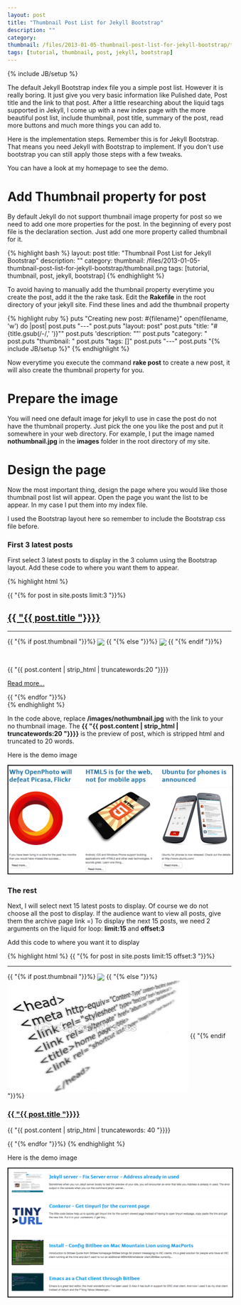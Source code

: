 ```yaml
---
layout: post
title: "Thumbnail Post List for Jekyll Bootstrap"
description: ""
category: 
thumbnail: /files/2013-01-05-thumbnail-post-list-for-jekyll-bootstrap/thumbnail.png
tags: [tutorial, thumbnail, post, jekyll, bootstrap]
---
```

{% include JB/setup %}

The default Jekyll Bootstrap index file you a simple post list. However it is
really boring. It just give you very basic information like Pulished date, Post
title and the link to that post. After a little researching about the liquid
tags supported in Jekyll, I come up with a new index page with the more
beautiful post list, include thumbnail, post title, summary of the post, read
more buttons and much more things you can add to.

Here is the implementation steps. Remember this is for Jekyll Bootstrap. That
means you need Jekyll with Bootstrap to implement. If you don't use bootstrap
you can still apply those steps with a few tweaks.

You can have a look at my homepage to see the demo.

# Add Thumbnail property for post

By default Jekyll do not support thumbnail image property for post so we need to
add one more properties for the post. In the beginning of every post file is the
declaration section. Just add one more property called thumbnail for it.

{% highlight bash %}
layout: post
title: "Thumbnail Post List for Jekyll Bootstrap"
description: ""
category: 
thumbnail: /files/2013-01-05-thumbnail-post-list-for-jekyll-bootstrap/thumbnail.png
tags: [tutorial, thumbnail, post, jekyll, bootstrap]
{% endhighlight %}

To avoid having to manually add the thumbnail property everytime you create the
post, add it the the rake task. Edit the **Rakefile** in the root directory of your
jekyll site. Find these lines and add the thumbnail property

{% highlight ruby %}
puts "Creating new post: #{filename}"
open(filename, 'w') do |post|
  post.puts "---"
  post.puts "layout: post"
  post.puts "title: \"#{title.gsub(/-/,' ')}\""
  post.puts 'description: ""'
  post.puts "category: "
  post.puts "thumbnail: "
  post.puts "tags: []"
  post.puts "---"
  post.puts "{% include JB/setup %}"
{% endhighlight %}

Now everytime you execute the command **rake post** to create a new post, it
will also create the thumbnail property for you.

# Prepare the image

You will need one default image for jekyll to use in case the post do not have
the thumbnail property. Just pick the one you like the post and put it somewhere
in your web directory. For example, I put the image named **nothumbnail.jpg** in
the **images** folder in the root directory of my site.

# Design the page

Now the most important thing, design the page where you would like those
thumbnail post list will appear. Open the page you want the list to be appear.
In my case I put them into my index file.

I used the Bootstrap layout here so remember to include the Bootstrap css file
before.

### First 3 latest posts

First select 3 latest posts to display in the 3 column using the Bootstrap
layout. Add these code to where you want them to appear.

{% highlight html %}
<div class="row">
  {{ "{% for post in site.posts limit:3 "}}%}
  <div class="span4">
    <a href="{{ "{{ BASE_PATH "}}}}{{ "{{ post.url "}}}}"><h2>{{ "{{ post.title "}}}}</h2></a>
	<hr />
	<p>{{ "{% if post.thumbnail "}}%}
	<img src="{{ "{{ post.thumbnail "}}}}" style="height: 280px" align="center" />
	{{ "{% else "}}%}
	<img src="/images/nothumbnail.jpg"
  style="height: 280px" align="center" />
	{{ "{% endif "}}%}</p>
	<p>&nbsp;</p>
	<p>
	{{ "{{ post.content | strip_html | truncatewords:20 "}}}}
	</p>
	<p>
	<a class="btn" href="{{ "{{ BASE_PATH "}}}}{{ "{{ post.url "}}}}">Read more...</a>
	</p>
  </div>
  {{ "{% endfor "}}%}
</div>
{% endhighlight %}

In the code above, replace **/images/nothumbnail.jpg** with the link to your no
thumbnail image. The <b>{{ "{{ post.content | strip_html | truncatewords:20 "}}}}</b> is the preview of post, which is stripped html and truncated to 20
words.

Here is the demo image

<img src="/files/2013-01-05-thumbnail-post-list-for-jekyll-bootstrap/3posts.png"
style="border-style:solid; border-width:2px" />

### The rest

Next, I will select next 15 latest posts to display. Of course we do not choose
all the post to display. If the audience want to view all posts, give them the
archive page link =) To display the next 15 posts, we need 2 arguments on the
liquid for loop: **limit:15** and **offset:3**

Add this code to where you want it to display

{% highlight html %}
{{ "{% for post in site.posts limit:15 offset:3 "}}%}
<hr />
<div class="row">
  <div class="span2">
    {{ "{% if post.thumbnail "}}%}
	<img src="{{ "{{ post.thumbnail "}}}}" align="center" />
	{{ "{% else "}}%}
	<img src="/assets/themes/tmtxt-responsive/images/no-thumnail.jpg" align="center" />
	{{ "{% endif "}}%}
  </div>
  <div class="span10">
    <p><a href="{{ "{{ BASE_PATH "}}}}{{ "{{ post.url "}}}}"><h3>{{ "{{ post.title "}}}}</h3></a></p>
	<p>{{ "{{ post.content | strip_html | truncatewords: 40 "}}}}
	</p>
  </div>
</div>
{{ "{% endfor "}}%}
{% endhighlight %}

Here is the demo image

<img src="/files/2013-01-05-thumbnail-post-list-for-jekyll-bootstrap/rest.png"
style="border-style:solid; border-width:2px" />
